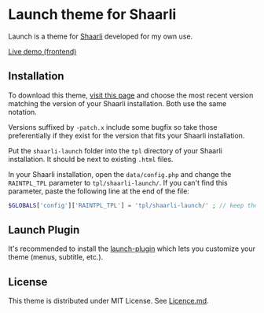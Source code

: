 # Launch theme for Shaarli

Launch is a theme for [Shaarli](https://github.com/shaarli/Shaarli) developed for my own use.

[Live demo (frontend)](https://links.hoa.ro)

## Installation

To download this theme, [visit this page](https://github.com/ArthurHoaro/shaarli-launch) and choose the 
most recent version matching the version of your Shaarli installation. Both use the same notation.

Versions suffixed by `-patch.x` include some bugfix so take those preferentially if they exist for the version that fits your Shaarli installation.

Put the `shaarli-launch` folder into the `tpl` directory of your Shaarli installation. It should be next to existing `.html` files.

In your Shaarli installation, open the `data/config.php` and change the `RAINTPL_TPL` parameter to `tpl/shaarli-launch/`.
If you can't find this parameter, paste the following line at the end of the file:

```php
$GLOBALS['config']['RAINTPL_TPL'] = 'tpl/shaarli-launch/' ; // keep the trailing slash!
```

## Launch Plugin

It's recommended to install the [launch-plugin](https://github.com/ArthurHoaro/launch-plugin) which lets you customize your theme (menus, subtitle, etc.).

## License 

This theme is distributed under MIT License. See [Licence.md](https://github.com/ArthurHoaro/shaarli-launch/blob/master/LICENSE.md).

